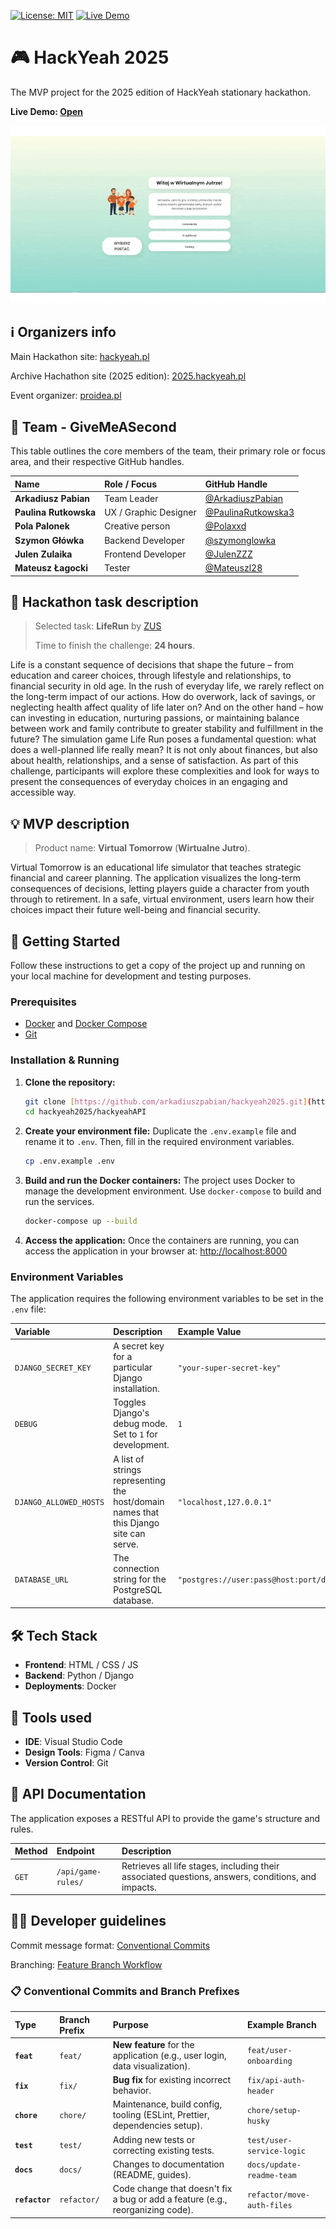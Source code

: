 [![License: MIT](https://img.shields.io/badge/License-MIT-yellow.svg)](LICENSE)
[![Live Demo](https://img.shields.io/website?label=Live%20Demo&url=http://hackyeah.site)](http://hackyeah.site)

# 🎮 HackYeah 2025

The MVP project for the 2025 edition of HackYeah stationary hackathon.

**Live Demo: [Open](http://hackyeah.site)**

![App Demo Slider](static/app-demo.gif)

## ℹ️ Organizers info

Main Hackathon site: [hackyeah.pl](https://hackyeah.pl/)

Archive Hachathon site (2025 edition): [2025.hackyeah.pl](https://2025.hackyeah.pl)

Event organizer: [proidea.pl](https://proidea.pl/)

## 👥 Team - GiveMeASecond

This table outlines the core members of the team, their primary role or focus area, and their respective GitHub handles.

| Name | Role / Focus | GitHub Handle |
| :--- | :--- | :--- |
| **Arkadiusz Pabian** | Team Leader | [@ArkadiuszPabian](https://github.com/ArkadiuszPabian) |
| **Paulina Rutkowska** | UX / Graphic Designer | [@PaulinaRutkowska3](https://github.com/PaulinaRutkowska3) |
| **Pola Palonek** | Creative person | [@Polaxxd](https://github.com/Polaxxd) |
| **Szymon Główka** | Backend Developer | [@szymonglowka](https://github.com/szymonglowka) |
| **Julen Zulaika** | Frontend Developer | [@JulenZZZ](https://github.com/JulenZZZ) |
| **Mateusz Łagocki** | Tester | [@Mateuszl28](https://github.com/Mateuszl28) |

## 📝 Hackathon task description

> Selected task: **LifeRun** by [ZUS](https://www.zus.pl/)
>
> Time to finish the challenge: **24 hours**.

Life is a constant sequence of decisions that shape the future – from education and career choices, through lifestyle and relationships, to financial security in old age. In the rush of everyday life, we rarely reflect on the long-term impact of our actions. How do overwork, lack of savings, or neglecting health affect quality of life later on? And on the other hand – how can investing in education, nurturing passions, or maintaining balance between work and family contribute to greater stability and fulfillment in the future? The simulation game Life Run poses a fundamental question: what does a well-planned life really mean? It is not only about finances, but also about health, relationships, and a sense of satisfaction. As part of this challenge, participants will explore these complexities and look for ways to present the consequences of everyday choices in an engaging and accessible way.

## 💡 MVP description

> Product name: **Virtual Tomorrow** (**Wirtualne Jutro**).

Virtual Tomorrow is an educational life simulator that teaches strategic financial and career planning. The application visualizes the long-term consequences of decisions, letting players guide a character from youth through to retirement. In a safe, virtual environment, users learn how their choices impact their future well-being and financial security.

## 🚀 Getting Started

Follow these instructions to get a copy of the project up and running on your local machine for development and testing purposes.

### Prerequisites

- [Docker](https://www.docker.com/get-started) and [Docker Compose](https://docs.docker.com/compose/install/)
- [Git](https://git-scm.com/)

### Installation & Running

1.  **Clone the repository:**
    ```sh
    git clone [https://github.com/arkadiuszpabian/hackyeah2025.git](https://github.com/arkadiuszpabian/hackyeah2025.git)
    cd hackyeah2025/hackyeahAPI
    ```

2.  **Create your environment file:**
    Duplicate the `.env.example` file and rename it to `.env`. Then, fill in the required environment variables.
    ```sh
    cp .env.example .env
    ```

3.  **Build and run the Docker containers:**
    The project uses Docker to manage the development environment. Use `docker-compose` to build and run the services.
    ```sh
    docker-compose up --build
    ```

4.  **Access the application:**
    Once the containers are running, you can access the application in your browser at:
    [http://localhost:8000](http://localhost:8000)

### Environment Variables

The application requires the following environment variables to be set in the `.env` file:

| Variable             | Description                                                                    | Example Value                                  |
| :------------------- | :----------------------------------------------------------------------------- | :--------------------------------------------- |
| `DJANGO_SECRET_KEY`  | A secret key for a particular Django installation.                             | `"your-super-secret-key"`                      |
| `DEBUG`              | Toggles Django's debug mode. Set to `1` for development.                       | `1`                                            |
| `DJANGO_ALLOWED_HOSTS` | A list of strings representing the host/domain names that this Django site can serve. | `"localhost,127.0.0.1"`                        |
| `DATABASE_URL`       | The connection string for the PostgreSQL database.                             | `"postgres://user:pass@host:port/db"`          |

## 🛠️ Tech Stack

- **Frontend**: HTML / CSS / JS
- **Backend**: Python / Django
- **Deployments**: Docker

## 🧰 Tools used

- **IDE**: Visual Studio Code
- **Design Tools**: Figma / Canva
- **Version Control**: Git

## 🔌 API Documentation

The application exposes a RESTful API to provide the game's structure and rules.

| Method | Endpoint           | Description                                                                              |
| :----- | :----------------- | :--------------------------------------------------------------------------------------- |
| `GET`  | `/api/game-rules/` | Retrieves all life stages, including their associated questions, answers, conditions, and impacts. |

## 👨‍💻 Developer guidelines

Commit message format: [Conventional Commits](https://www.conventionalcommits.org/en/v1.0.0/)

Branching: [Feature Branch Workflow](https://www.atlassian.com/git/tutorials/comparing-workflows/feature-branch-workflow)

### 📋 Conventional Commits and Branch Prefixes

| Type           | Branch Prefix | Purpose                                                                        | Example Branch             |
| :------------- | :------------ | :----------------------------------------------------------------------------- | :------------------------- |
| **`feat`**     | `feat/`       | **New feature** for the application (e.g., user login, data visualization).    | `feat/user-onboarding`     |
| **`fix`**      | `fix/`        | **Bug fix** for existing incorrect behavior.                                   | `fix/api-auth-header`      |
| **`chore`**    | `chore/`      | Maintenance, build config, tooling (ESLint, Prettier, dependencies setup).     | `chore/setup-husky`        |
| **`test`**     | `test/`       | Adding new tests or correcting existing tests.                                 | `test/user-service-logic`  |
| **`docs`**     | `docs/`       | Changes to documentation (README, guides).                                     | `docs/update-readme-team`  |
| **`refactor`** | `refactor/`   | Code change that doesn't fix a bug or add a feature (e.g., reorganizing code). | `refactor/move-auth-files` |
